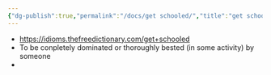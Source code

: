 ```yaml
---
{"dg-publish":true,"permalink":"/docs/get schooled/","title":"get schooled"}
---
```


- https://idioms.thefreedictionary.com/get+schooled
- To be conpletely dominated or thoroughly bested (in some activity) by someone
- 
